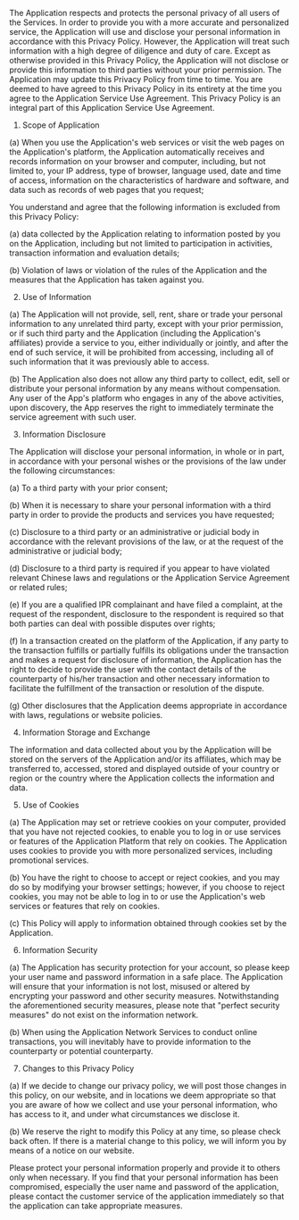 The Application respects and protects the personal privacy of all users of the Services. In order to provide you with a more accurate and personalized service, the Application will use and disclose your personal information in accordance with this Privacy Policy. However, the Application will treat such information with a high degree of diligence and duty of care. Except as otherwise provided in this Privacy Policy, the Application will not disclose or provide this information to third parties without your prior permission. The Application may update this Privacy Policy from time to time. You are deemed to have agreed to this Privacy Policy in its entirety at the time you agree to the Application Service Use Agreement. This Privacy Policy is an integral part of this Application Service Use Agreement.

1. Scope of Application

(a) When you use the Application's web services or visit the web pages on the Application's platform, the Application automatically receives and records information on your browser and computer, including, but not limited to, your IP address, type of browser, language used, date and time of access, information on the characteristics of hardware and software, and data such as records of web pages that you request;

You understand and agree that the following information is excluded from this Privacy Policy:

(a) data collected by the Application relating to information posted by you on the Application, including but not limited to participation in activities, transaction information and evaluation details;

(b) Violation of laws or violation of the rules of the Application and the measures that the Application has taken against you.

2. Use of Information

(a) The Application will not provide, sell, rent, share or trade your personal information to any unrelated third party, except with your prior permission, or if such third party and the Application (including the Application's affiliates) provide a service to you, either individually or jointly, and after the end of such service, it will be prohibited from accessing, including all of such information that it was previously able to access.

(b) The Application also does not allow any third party to collect, edit, sell or distribute your personal information by any means without compensation. Any user of the App's platform who engages in any of the above activities, upon discovery, the App reserves the right to immediately terminate the service agreement with such user.

3. Information Disclosure

The Application will disclose your personal information, in whole or in part, in accordance with your personal wishes or the provisions of the law under the following circumstances:

(a) To a third party with your prior consent;

(b) When it is necessary to share your personal information with a third party in order to provide the products and services you have requested;

(c) Disclosure to a third party or an administrative or judicial body in accordance with the relevant provisions of the law, or at the request of the administrative or judicial body;

(d) Disclosure to a third party is required if you appear to have violated relevant Chinese laws and regulations or the Application Service Agreement or related rules;

(e) If you are a qualified IPR complainant and have filed a complaint, at the request of the respondent, disclosure to the respondent is required so that both parties can deal with possible disputes over rights;

(f) In a transaction created on the platform of the Application, if any party to the transaction fulfills or partially fulfills its obligations under the transaction and makes a request for disclosure of information, the Application has the right to decide to provide the user with the contact details of the counterparty of his/her transaction and other necessary information to facilitate the fulfillment of the transaction or resolution of the dispute.

(g) Other disclosures that the Application deems appropriate in accordance with laws, regulations or website policies.

4. Information Storage and Exchange

The information and data collected about you by the Application will be stored on the servers of the Application and/or its affiliates, which may be transferred to, accessed, stored and displayed outside of your country or region or the country where the Application collects the information and data.

5. Use of Cookies

(a) The Application may set or retrieve cookies on your computer, provided that you have not rejected cookies, to enable you to log in or use services or features of the Application Platform that rely on cookies. The Application uses cookies to provide you with more personalized services, including promotional services.

(b) You have the right to choose to accept or reject cookies, and you may do so by modifying your browser settings; however, if you choose to reject cookies, you may not be able to log in to or use the Application's web services or features that rely on cookies.

(c) This Policy will apply to information obtained through cookies set by the Application.

6. Information Security

(a) The Application has security protection for your account, so please keep your user name and password information in a safe place. The Application will ensure that your information is not lost, misused or altered by encrypting your password and other security measures. Notwithstanding the aforementioned security measures, please note that "perfect security measures" do not exist on the information network.

(b) When using the Application Network Services to conduct online transactions, you will inevitably have to provide information to the counterparty or potential counterparty.

7. Changes to this Privacy Policy

(a) If we decide to change our privacy policy, we will post those changes in this policy, on our website, and in locations we deem appropriate so that you are aware of how we collect and use your personal information, who has access to it, and under what circumstances we disclose it.

(b) We reserve the right to modify this Policy at any time, so please check back often. If there is a material change to this policy, we will inform you by means of a notice on our website.

Please protect your personal information properly and provide it to others only when necessary. If you find that your personal information has been compromised, especially the user name and password of the application, please contact the customer service of the application immediately so that the application can take appropriate measures.
